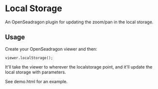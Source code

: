 # Local Storage

An OpenSeadragon plugin for updating the zoom/pan in the local storage.

## Usage

Create your OpenSeadragon viewer and then:

```
viewer.localStorage();
```

It'll take the viewer to wherever the localstorage point, and it'll update the local storage with parameters.

See demo.html for an example.

